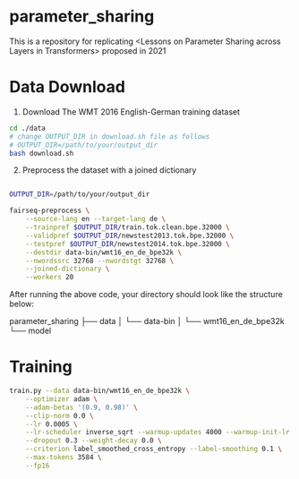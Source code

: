 # parameter_sharing
This is a repository for replicating &lt;Lessons on Parameter Sharing across Layers in Transformers> proposed in 2021 


# Data Download 

1. Download The WMT 2016 English-German training dataset 
```bash
cd ./data
# change OUTPUT_DIR in download.sh file as follows 
# OUTPUT_DIR=/path/to/your/output_dir
bash download.sh
```

2. Preprocess the dataset with a joined dictionary 

```bash

OUTPUT_DIR=/path/to/your/output_dir

fairseq-preprocess \
    --source-lang en --target-lang de \
    --trainpref $OUTPUT_DIR/train.tok.clean.bpe.32000 \
    --validpref $OUTPUT_DIR/newstest2013.tok.bpe.32000 \
    --testpref $OUTPUT_DIR/newstest2014.tok.bpe.32000 \
    --destdir data-bin/wmt16_en_de_bpe32k \
    --nwordssrc 32768 --nwordstgt 32768 \
    --joined-dictionary \
    --workers 20

```

After running the above code, your directory should look like the structure below:

parameter_sharing
├── data
│   └── data-bin
│       └── wmt16_en_de_bpe32k
└── model


# Training 

```bash
train.py --data data-bin/wmt16_en_de_bpe32k \
    --optimizer adam \
    --adam-betas '(0.9, 0.98)' \
    --clip-norm 0.0 \
    --lr 0.0005 \
    --lr-scheduler inverse_sqrt --warmup-updates 4000 --warmup-init-lr 1e-07 \
    --dropout 0.3 --weight-decay 0.0 \
    --criterion label_smoothed_cross_entropy --label-smoothing 0.1 \
    --max-tokens 3584 \
    --fp16
```

